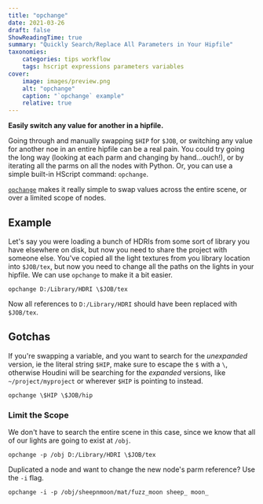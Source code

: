 ```yaml
---
title: "opchange"
date: 2021-03-26
draft: false
ShowReadingTime: true
summary: "Quickly Search/Replace All Parameters in Your Hipfile"
taxonomies:
    categories: tips workflow
    tags: hscript expressions parameters variables
cover:
    image: images/preview.png
    alt: "opchange"
    caption: "`opchange` example"
    relative: true
---
```


**Easily switch any value for another in a hipfile.**


Going through and manually swapping `$HIP` for `$JOB`, or switching any value for another noe in an entire hipfile can be a real pain. You could try going the long way (looking at each parm and changing by hand...ouch!), or by iterating all the parms on all the nodes with Python. Or, you can use a simple built-in HScript command: `opchange`.

[`opchange`](https://www.sidefx.com/docs/houdini/commands/opchange.html) makes it really simple to swap values across the entire scene,  or over a limited scope of nodes.

## Example
Let's say you were loading a bunch of HDRIs from some sort of library you have elsewhere on disk, but now you need to share the project with someone else. You've copied all the light textures from you library location into `$JOB/tex`, but now you need to change all the paths on the lights in your hipfile. We can use `opchange` to make it a bit easier.

```shell
opchange D:/Library/HDRI \$JOB/tex
```

Now all references to `D:/Library/HDRI` should have been replaced with `$JOB/tex`.

## Gotchas
If you're swapping a variable, and you want to search for the *unexpanded* version, ie the literal string `$HIP`, make sure to escape the `$` with a `\`, otherwise Houdini will be searching for the *expanded* versions, like `~/project/myproject` or wherever `$HIP` is pointing to instead.

```shell
opchange \$HIP \$JOB/hip
```

### Limit the Scope
We don't have to search the entire scene in this case, since we know that all of our lights are going to exist at `/obj`.

```shell
opchange -p /obj D:/Library/HDRI \$JOB/tex
```

Duplicated a node and want to change the new node's parm reference? Use the `-i` flag.

```shell
opchange -i -p /obj/sheepnmoon/mat/fuzz_moon sheep_ moon_
```